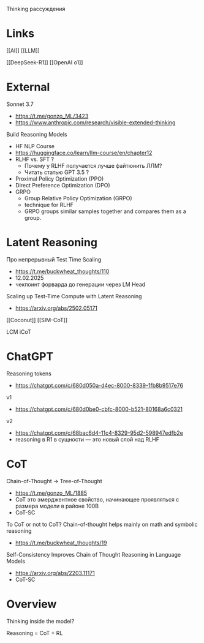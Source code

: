 
Thinking
рассуждения

# Links

[[AI]]
[[LLM]]

[[DeepSeek-R1]]
[[OpenAI o1]]


# External

Sonnet 3.7
- https://t.me/gonzo_ML/3423
- https://www.anthropic.com/research/visible-extended-thinking

Build Reasoning Models
- HF NLP Course
- https://huggingface.co/learn/llm-course/en/chapter12
- RLHF vs. SFT ?
	- Почему у RLHF получается лучше файтюнить ЛЛМ?
	- Читать статью GPT 3.5 ?
- Proximal Policy Optimization (PPO)
- Direct Preference Optimization (DPO)
- GRPO
	- Group Relative Policy Optimization (GRPO)
	- technique for RLHF
	- GRPO groups similar samples together and compares them as a group.

# Latent Reasoning


Про непрерывный Test Time Scaling
- https://t.me/buckwheat_thoughts/110
- 12.02.2025
- чекпоинт форварда до генерации через LM Head

Scaling up Test-Time Compute with Latent Reasoning
- https://arxiv.org/abs/2502.05171

[[Coconut]]
[[SIM-CoT]]

LCM
iCoT

# ChatGPT

Reasoning tokens
- https://chatgpt.com/c/680d050a-d4ec-8000-8339-1fb8b9517e76

v1
- https://chatgpt.com/c/680d0be0-cbfc-8000-b521-80168a6c0321

v2
- https://chatgpt.com/c/68bac6d4-11c4-8329-95d2-598947edfb2e
- reasoning в R1 в сущности — это новый слой над RLHF

# CoT


Chain-of-Thought → Tree-of-Thought
- https://t.me/gonzo_ML/1885
- CoT это эмерджентное свойство, начинающее проявляться с размера модели в районе 100B
- CoT-SC

To CoT or not to CoT? Chain-of-thought helps mainly on math and symbolic reasoning
- https://t.me/buckwheat_thoughts/19


Self-Consistency Improves Chain of Thought Reasoning in Language Models
- https://arxiv.org/abs/2203.11171
- CoT-SC


# Overview

Thinking inside the model?

Reasoning = CoT + RL
